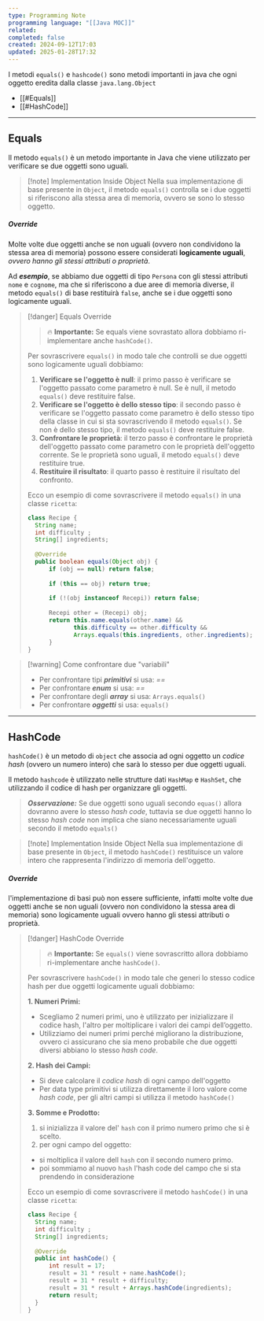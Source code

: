 ```yaml
---
type: Programming Note
programming language: "[[Java MOC]]"
related: 
completed: false
created: 2024-09-12T17:03
updated: 2025-01-28T17:32
---
```

I metodi `equals()` e `hashcode()` sono metodi importanti in java che ogni oggetto eredita dalla classe `java.lang.Object`

- [[#Equals]]
- [[#HashCode]]

---
## Equals 

Il metodo `equals()` è un metodo importante in Java che viene utilizzato per verificare se due oggetti sono uguali. 

>[!note] Implementation Inside Object 
>Nella sua implementazione di base presente in `Object`, il metodo `equals()` controlla se i due oggetti si riferiscono alla stessa area di memoria, ovvero se sono lo stesso oggetto.

##### Override

Molte volte due oggetti anche se non uguali (ovvero non condividono la stessa area di memoria) possono essere considerati **logicamente uguali**, *ovvero hanno gli stessi attributi o proprietà*.

Ad ***esempio***,  se abbiamo due oggetti di tipo `Persona` con gli stessi attributi `nome` e `cognome`, ma che si riferiscono a due aree di memoria diverse, il metodo `equals()` di base restituirà `false`, anche se i due oggetti sono logicamente uguali.

>[!danger] Equals Override
>
>>🔥 **Importante:** Se equals viene sovrastato allora dobbiamo ri-implementare anche `hashCode()`.
>
>Per sovrascrivere `equals()` in modo tale che controlli se due oggetti sono logicamente uguali dobbiamo:
>
>1. **Verificare se l'oggetto è null**: il primo passo è verificare se l'oggetto passato come parametro è null. Se è null, il metodo `equals()` deve restituire false.
>2. **Verificare se l'oggetto è dello stesso tipo**: il secondo passo è verificare se l'oggetto passato come parametro è dello stesso tipo della classe in cui si sta sovrascrivendo il metodo `equals()`. Se non è dello stesso tipo, il metodo `equals()` deve restituire false.
>3. **Confrontare le proprietà**: il terzo passo è confrontare le proprietà dell'oggetto passato come parametro con le proprietà dell'oggetto corrente. Se le proprietà sono uguali, il metodo `equals()` deve restituire true.
>4. **Restituire il risultato**: il quarto passo è restituire il risultato del confronto.
>
>Ecco un esempio di come sovrascrivere il metodo `equals()` in una classe `ricetta`:
>```java
>class Recipe {
>	String name;
>	int difficulty ;
>	String[] ingredients;
>	
>	@Override
>	public boolean equals(Object obj) {
>		if (obj == null) return false;
>		
>		if (this == obj) return true;
>		
>		if (!(obj instanceof Recepi)) return false;
>		
>		Recepi other = (Recepi) obj;
>		return this.name.equals(other.name) && 
>			   this.difficulty == other.difficulty && 
>			   Arrays.equals(this.ingredients, other.ingredients);
>		}
>}
>```

>[!warning] Come confrontare due "variabili"
>
>- Per confrontare tipi ***primitivi*** si usa: *\=\=*
>- Per confrontare ***enum*** si usa: *\=\=*
>- Per confrontare degli ***array*** si usa: `Arrays.equals()`
>- Per confrontare ***oggetti*** si usa: `equals()`

---
## HashCode

`hashCode()` è un metodo di `object` che associa ad ogni oggetto un *codice hash* (ovvero un numero intero) che sarà lo stesso per due oggetti uguali.

Il metodo `hashcode` è utilizzato nelle strutture dati `HashMap` e `HashSet`, che utilizzando il codice di hash per organizzare gli oggetti.

>***Osservazione:*** Se due oggetti sono uguali secondo `equas()` allora dovranno avere lo stesso *hash code*, tuttavia se due oggetti hanno lo stesso *hash code* non implica che siano necessariamente uguali secondo il metodo `equals()`

>[!note] Implementation Inside Object 
Nella sua implementazione di base presente in `Object`, il metodo `hashCode()` restituisce un valore intero che rappresenta l'indirizzo di memoria dell'oggetto.

##### Override

l'implementazione di basi può non essere sufficiente, infatti molte volte due oggetti anche se non uguali (ovvero non condividono la stessa area di memoria) sono logicamente uguali ovvero hanno gli stessi attributi o proprietà.

>[!danger] HashCode Override
>
>>🔥 **Importante:** Se `equals()` viene sovrascritto allora dobbiamo ri-implementare anche `hashCode()`.
>
>Per sovrascrivere `hashCode()` in modo tale che generi lo stesso codice hash per due oggetti logicamente uguali dobbiamo:
>
>**1. Numeri Primi:** 
>- Scegliamo 2 numeri primi, uno è utilizzato per inizializzare il codice hash, l'altro per moltiplicare i valori dei campi dell’oggetto.
>- Utilizziamo dei numeri primi perché migliorano la distribuzione, ovvero ci assicurano che sia meno probabile che due oggetti diversi abbiano lo stesso *hash code*.
>
>**2. Hash dei Campi:** 
>- Si deve calcolare il *codice hash* di ogni campo dell'oggetto
>- Per data type primitivi si utilizza direttamente il loro valore come *hash code*, per gli altri campi si utilizza il metodo `hashCode()`
>
>**3. Somme e Prodotto:** 
>1. si inizializza il valore del' `hash` con il primo numero primo che si è scelto.
>2. per ogni campo del oggetto:
>	- si moltiplica il valore dell `hash` con il secondo numero primo.
>	- poi sommiamo al nuovo `hash` l'hash code del campo che si sta prendendo in considerazione
>
>Ecco un esempio di come sovrascrivere il metodo `hashCode()` in una classe `ricetta`:
>```java
>class Recipe {
>	String name;
>	int difficulty ;
>	String[] ingredients;
>	
>	@Override
>	public int hashCode() {
>		int result = 17;
>		result = 31 * result + name.hashCode();
>		result = 31 * result + difficulty;
>		result = 31 * result + Arrays.hashCode(ingredients);
>		return result;
>	}
>}
>```

